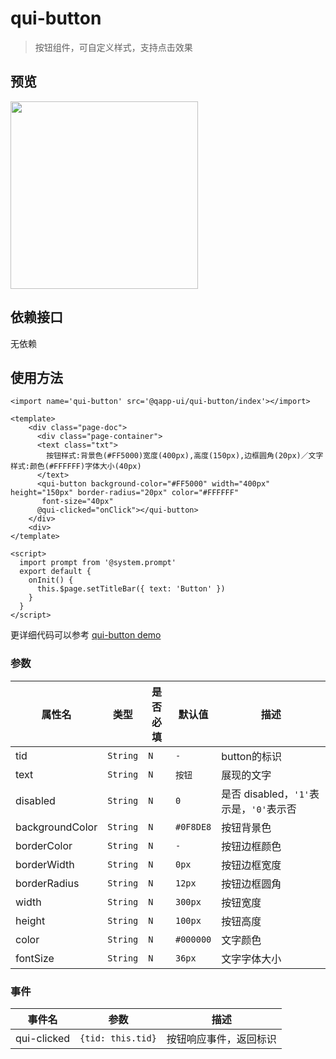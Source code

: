# qui-button

> 按钮组件，可自定义样式，支持点击效果

## 预览

<img src="https://qapp-ui.github.io/qapp-ui/docs/assets/qui-button.jpeg" width="300"/>

## 依赖接口

无依赖

## 使用方法

```ux
<import name='qui-button' src='@qapp-ui/qui-button/index'></import>

<template>
    <div class="page-doc">
      <div class="page-container">
      <text class="txt">
        按钮样式:背景色(#FF5000)宽度(400px),高度(150px),边框圆角(20px)／文字样式:颜色(#FFFFFF)字体大小(40px)
      </text>
      <qui-button background-color="#FF5000" width="400px" height="150px" border-radius="20px" color="#FFFFFF"
       font-size="40px" 
      @qui-clicked="onClick"></qui-button>
    </div>
    <div>
</template>

<script>
  import prompt from '@system.prompt'
  export default {
    onInit() {
      this.$page.setTitleBar({ text: 'Button' })
    }
  }
</script>
```

更详细代码可以参考 [qui-button demo](https://github.com/qapp-ui/qapp-ui/blob/master/src/Button/index.ux)

### 参数 

| 属性名 | 类型 | 是否必填 | 默认值 | 描述 |
|-------------|------------|--------|-----|-----|
| tid | `String` |`N`| `-` | button的标识 |
| text | `String` |`N`| `按钮` | 展现的文字 |
| disabled | `String` |`N`| `0` | 是否 disabled，`'1'`表示是，`'0'`表示否 |
| backgroundColor | `String` |`N`| `#0F8DE8` | 按钮背景色 |
| borderColor | `String` |`N`| `-` | 按钮边框颜色 |
| borderWidth | `String` |`N`| `0px` | 按钮边框宽度 |
| borderRadius | `String` |`N`| `12px` | 按钮边框圆角 |
| width | `String` |`N`| `300px` | 按钮宽度 |
| height | `String` |`N`| `100px` | 按钮高度 |
| color | `String` |`N`| `#000000` | 文字颜色 |
| fontSize | `String` |`N`| `36px` | 文字字体大小 |



### 事件

| 事件名 | 参数 | 描述 | 
|----------|-----|-----|
| qui-clicked | `{tid: this.tid}` | 按钮响应事件，返回标识 | 
